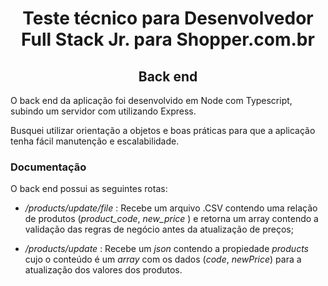 <div align="center">

  # Teste técnico para Desenvolvedor Full Stack Jr. para Shopper.com.br

  ## Back end
</div>

O back end da aplicação foi desenvolvido em Node com Typescript, subindo um servidor com utilizando Express.

Busquei utilizar orientação a objetos e boas práticas para que a aplicação tenha fácil manutenção e escalabilidade.

### Documentação
O back end possui as seguintes rotas:

* */products/update/file* : Recebe um arquivo .CSV contendo uma relação de produtos (*product_code*, *new_price* ) e retorna um array contendo a validação das regras de negócio antes da atualização de preços;

* */products/update* : Recebe um *json* contendo a propiedade *products* cujo o conteúdo é um *array* com os dados (*code*, *newPrice*) para a atualização dos valores dos produtos.
